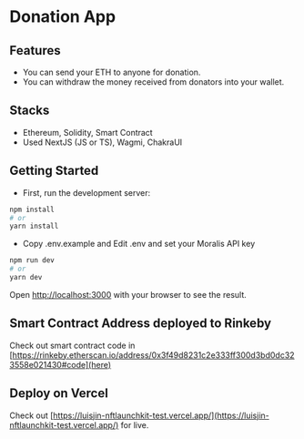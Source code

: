 # Donation App

## Features
 - You can send your ETH to anyone for donation.
 - You can withdraw the money received from donators into your wallet.

## Stacks
 - Ethereum, Solidity, Smart Contract
 - Used NextJS (JS or TS), Wagmi, ChakraUI

## Getting Started

- First, run the development server:

```bash
npm install
# or
yarn install
```
- Copy .env.example and Edit .env and set your Moralis API key

```bash
npm run dev
# or
yarn dev
```

Open [http://localhost:3000](http://localhost:3000) with your browser to see the result.

## Smart Contract Address deployed to Rinkeby
Check out smart contract code in [https://rinkeby.etherscan.io/address/0x3f49d8231c2e333ff300d3bd0dc323558e021430#code](here)

## Deploy on Vercel

Check out [https://luisjin-nftlaunchkit-test.vercel.app/](https://luisjin-nftlaunchkit-test.vercel.app/) for live.
